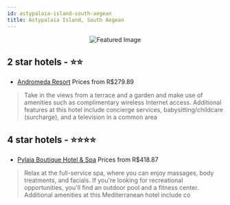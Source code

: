 ```yaml
---
id: astypalaia-island-south-aegean
title: Astypalaia Island, South Aegean
---
```


<center><img src="https://i.travelapi.com/hotels/4000000/3900000/3894100/3894002/69ddc48a_z.jpg" alt="Featured Image" /></center>


##  2 star hotels - ⭐️⭐️

-    [Andromeda Resort](https://us.hurb.com/hotels/astypalaia-island/andromeda-resort-JNP-JP886570?cmp=18055) Prices from R$279.89
   > Take in the views from a terrace and a garden and make use of amenities such as complimentary wireless Internet access. Additional features at this hotel include concierge services, babysitting/childcare (surcharge), and a television in a common area

##  4 star hotels - ⭐️⭐️⭐️⭐️

-    [Pylaia Boutique Hotel & Spa](https://us.hurb.com/hotels/astypalaia-island/pylaia-boutique-hotel-spa-JNP-JP221460?cmp=18055) Prices from R$418.87
   > Relax at the full-service spa, where you can enjoy massages, body treatments, and facials. If you're looking for recreational opportunities, you'll find an outdoor pool and a fitness center. Additional amenities at this Mediterranean hotel include co
